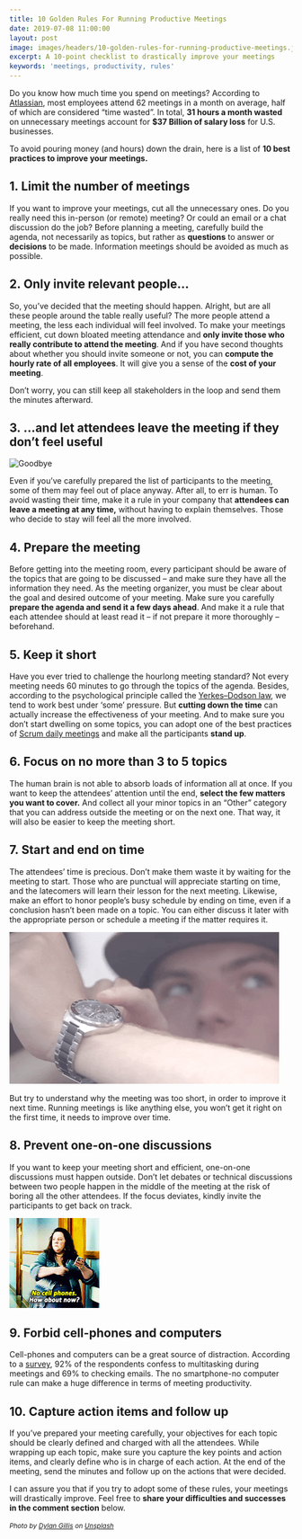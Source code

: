 ```yaml
---
title: 10 Golden Rules For Running Productive Meetings
date: 2019-07-08 11:00:00
layout: post
image: images/headers/10-golden-rules-for-running-productive-meetings.jpg
excerpt: A 10-point checklist to drastically improve your meetings
keywords: 'meetings, productivity, rules'
---
```


Do you know how much time you spend on meetings? According to [Atlassian](https://www.atlassian.com/time-wasting-at-work-infographic), most employees attend 62 meetings in a month on average, half of which are considered “time wasted”. In total, **31 hours a month wasted** on unnecessary meetings account for **$37 Billion of salary loss** for U.S. businesses.&nbsp;

To avoid pouring money (and hours) down the drain, here is a list of **10 best practices to improve your meetings.**&nbsp;

## 1\.&nbsp;**Limit the number of meetings**

If you want to improve your meetings, cut all the unnecessary ones. Do you really need this in-person (or remote) meeting? Or could an email or a chat discussion do the job? Before planning a meeting, carefully build the agenda, not necessarily as topics, but rather as **questions** to answer or **decisions** to be made. Information meetings should be avoided as much as possible.&nbsp;

## 2\.&nbsp;**Only invite relevant people…**

So, you’ve decided that the meeting should happen. Alright, but are all these people around the table really useful? The more people attend a meeting, the less each individual will feel involved. To make your meetings efficient, cut down bloated meeting attendance and **only invite those who really contribute to attend the meeting**. And if you have second thoughts about whether you should invite someone or not, you can **compute the hourly rate of all employees**. It will give you a sense of the **cost of your meeting**.

Don’t worry, you can still keep all stakeholders in the loop and send them the minutes afterward.&nbsp;

## 3\.&nbsp;**…and let attendees leave the meeting if they don’t feel useful**

<img src="/images/posts/leave-meeting.mp4" alt="Goodbye">

Even if you’ve carefully prepared the list of participants to the meeting, some of them may feel out of place anyway. After all, to err is human. To avoid wasting their time, make it a rule in your company that **attendees can leave a meeting at any time,** without having to explain themselves. Those who decide to stay will feel all the more involved.

## 4\.&nbsp;**Prepare the meeting**

Before getting into the meeting room, every participant should be aware of the topics that are going to be discussed – and make sure they have all the information they need. As the meeting organizer, you must be clear about the goal and desired outcome of your meeting. Make sure you carefully **prepare the agenda and send it a few days ahead**. And make it a rule that each attendee should at least read it – if not prepare it more thoroughly – beforehand.&nbsp;

## 5\.&nbsp;**Keep it short**

Have you ever tried to challenge the hourlong meeting standard? Not every meeting needs 60 minutes to go through the topics of the agenda. Besides, according to the psychological principle called the [Yerkes–Dodson law](https://hbr.org/2016/04/are-you-too-stressed-to-be-productive-or-not-stressed-enough&amp;X_id=92d588fd-f681-11e5-8255-063e6ef7c69d#/1), we tend to work best under ‘some’ pressure. But **cutting down the time** can actually increase the effectiveness of your meeting. And to make sure you don’t start dwelling on some topics, you can adopt one of the best practices of [Scrum daily meetings](https://blog.teammood.com/2018/04/18/best-practices-to-run-effective-daily-standup-meetings.html) and make all the participants **stand up**.

## 6\.&nbsp;**Focus on no more than 3 to 5 topics**

The human brain is not able to absorb loads of information all at once. If you want to keep the attendees’ attention until the end, **select the few matters you want to cover.** And collect all your minor topics in an “Other” category that you can address outside the meeting or on the next one. That way, it will also be easier to keep the meeting short.&nbsp;

## 7\.&nbsp;**Start and end on time**

The attendees’ time is precious. Don’t make them waste it by waiting for the meeting to start. Those who are punctual will appreciate starting on time, and the latecomers will learn their lesson for the next meeting. Likewise, make an effort to honor people’s busy schedule by ending on time, even if a conclusion hasn’t been made on a topic. You can either discuss it later with the appropriate person or schedule a meeting if the matter requires it.

<img src="/images/posts/time.gif" alt="Watch">

But try to understand why the meeting was too short, in order to improve it next time. Running meetings is like anything else, you won’t get it right on the first time, it needs to improve over time.

## ​​​​​​​8.&nbsp;**Prevent one-on-one discussions**

If you want to keep your meeting short and efficient, one-on-one discussions must happen outside. Don’t let debates or technical discussions between two people happen in the middle of the meeting at the risk of boring all the other attendees. If the focus deviates, kindly invite the participants to get back on track.&nbsp;

<img src="/images/posts/no-cellphones.gif" alt="No cell phones">

## ​​​​​​​9.&nbsp;**Forbid cell-phones and computers**

Cell-phones and computers can be a great source of distraction. According to a [survey](https://www.themuse.com/advice/how-much-time-do-we-spend-in-meetings-hint-its-scary), 92% of the respondents confess to multitasking during meetings and 69% to checking emails. The no smartphone-no computer rule can make a huge difference in terms of meeting productivity.

## ​​​​​​​10.&nbsp;**Capture action items and follow up&nbsp;**

If you’ve prepared your meeting carefully, your objectives for each topic should be clearly defined and charged with all the attendees. While wrapping up each topic, make sure you capture the key points and action items, and clearly define who is in charge of each action. At the end of the meeting, send the minutes and follow up on the actions that were decided.

I can assure you that if you try to adopt some of these rules, your meetings will drastically improve. Feel free to **share your difficulties and successes in the comment section**&nbsp;below.

<small><em>Photo by&nbsp;</em><a href="https://unsplash.com/@dylandgillis?utm_source=unsplash&amp;utm_medium=referral&amp;utm_content=creditCopyText"><em>Dylan Gillis</em></a> <em>on&nbsp;</em><a href="https://unsplash.com/?utm_source=unsplash&amp;utm_medium=referral&amp;utm_content=creditCopyText"><em>Unsplash</em></a></small>